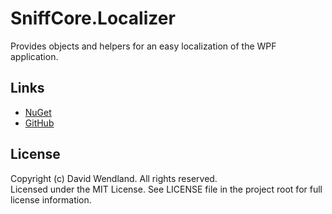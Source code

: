 SniffCore.Localizer
===

Provides objects and helpers for an easy localization of the WPF application.

## Links
* [NuGet](https://www.nuget.org/packages/SniffCore.Localizer)
* [GitHub](https://github.com/devicenator/SniffCore.Localizer)

## License
Copyright (c) David Wendland. All rights reserved.  
Licensed under the MIT License. See LICENSE file in the project root for full license information.
